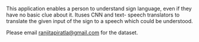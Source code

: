 This application enables a person to understand sign language, even if they have no basic clue 
about it. Ituses CNN and text- speech translators to translate the given input of the sign to a speech 
which could be understood.

Please email ranjitapiratla@gmail.com for the dataset. 
